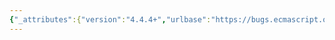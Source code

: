 ```yaml
---
{"_attributes":{"version":"4.4.4+","urlbase":"https://bugs.ecmascript.org/","maintainer":"dherman@mozilla.com"},"bug":{"bug_id":2362,"creation_ts":"2013-12-08 17:53:00 -0800","short_desc":"21.2.2: code unit U+1D11E -> code point U+1D11E","delta_ts":"2014-05-30 18:27:19 -0700","product":"Draft for 6th Edition","component":"technical issue","version":"Rev 21: November 8, 2013 Draft","rep_platform":"All","op_sys":"All","bug_status":"VERIFIED","resolution":"FIXED","priority":"Normal","bug_severity":"normal","everconfirmed":true,"reporter":{"uid":"ecmascriptbugs","name":"Norbert"},"assigned_to":{"uid":"allen","name":"Allen Wirfs-Brock"},"long_desc":[{"commentid":6899,"comment_count":0,"who":{"uid":"ecmascriptbugs","name":"Norbert"},"bug_when":"2013-12-08 17:53:39 -0800"},{"commentid":7341,"comment_count":1,"who":{"uid":"allen","name":"Allen Wirfs-Brock"},"bug_when":"2014-02-17 10:28:02 -0800","thetext":"fixed in rev23 editor's draft"},{"commentid":7599,"comment_count":2,"who":{"uid":"allen","name":"Allen Wirfs-Brock"},"bug_when":"2014-04-06 11:31:22 -0700","thetext":"fixed in rev23 draft"},{"commentid":8695,"comment_count":3,"who":{"uid":"ecmascriptbugs","name":"Norbert"},"bug_when":"2014-05-30 18:26:12 -0700","thetext":"Verified in rev 25 draft."}]}}
---
```

